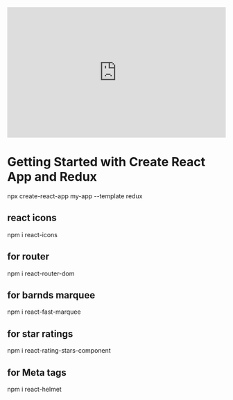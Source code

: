 <iframe src="https://e-com-abhi.vercel.app/" width="100%" height="300" style="border:none;"></iframe>

# Getting Started with Create React App and Redux

npx create-react-app my-app --template redux

## react icons

npm i react-icons

## for router

npm i react-router-dom

## for barnds marquee

npm i react-fast-marquee

## for star ratings

npm i react-rating-stars-component

## for Meta tags 

npm i react-helmet
